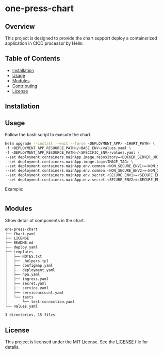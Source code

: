 # one-press-chart

## Overview

This project is designed to provide the chart support deploy a containerized application in CICD processor by Helm.

## Table of Contents

- [Installation](#installation)
- [Usage](#usage)
- [Modules](#modules)
- [Contributing](#contributing)
- [License](#license)

## Installation

## Usage

Follow the bash script to execute the chart.

```bash
helm upgrade --install --wait --force <DEPLOYMENT_APP> <CHART_PATH> \
-f <DEPLOYMENT_APP_RESOURCE_PATH>/<BASE_ENV>/values.yaml \
-f <DEPLOYMENT_APP_RESOURCE_PATH>/<SPECIFIC_ENV>/values.yaml \
--set deployment.containers.mainApp.image.repository=<DOCKER_SERVER_URI>/<IMAGE_NAME> \
--set deployment.containers.mainApp.image.tag=<IMAGE_TAG> \
--set deployment.containers.mainApp.env.common.<NON_SECURE_ENV1>=<NON_SECURE_ENV1_VALUE> \
--set deployment.containers.mainApp.env.common.<NON_SECURE_ENV2>=<NON_SECURE_ENV2_VALUE> \
--set deployment.containers.mainApp.env.secret.<SECURE_ENV1>=<SECURE_ENV1_VALUE> \
--set deployment.containers.mainApp.env.secret.<SECURE_ENV2>=<SECURE_ENV2_VALUE>
```

Example:

```bash

```

## Modules

Show detail of components in the chart.

```bash
one-press-chart
├── Chart.yaml
├── LICENSE
├── README.md
├── deploy.yaml
├── templates
│   ├── NOTES.txt
│   ├── _helpers.tpl
│   ├── configmap.yaml
│   ├── deployment.yaml
│   ├── hpa.yaml
│   ├── ingress.yaml
│   ├── secret.yaml
│   ├── service.yaml
│   ├── serviceaccount.yaml
│   └── tests
│       └── test-connection.yaml
└── values.yaml

3 directories, 15 files
```

## License

This project is licensed under the MIT License. See the [LICENSE](LICENSE) file for details.

